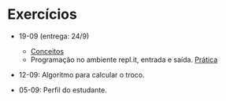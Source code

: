 # Exercícios


+ 19-09 (entrega: 24/9)
   - [Conceitos](exercicios/exercicio03-conceitos.md)
   - Programação no ambiente repl.it, entrada e saída. [Prática](exercicios/exercicio04-ambientes-ES.md)
 
+ 12-09: Algoritmo para calcular o troco.

+ 05-09: Perfil do estudante.

